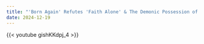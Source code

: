 ```yaml
---
title: "'Born Again' Refutes 'Faith Alone' & The Demonic Possession of James White"
date: 2024-12-19
---
```


{{< youtube gishKKdpj_4 >}}
